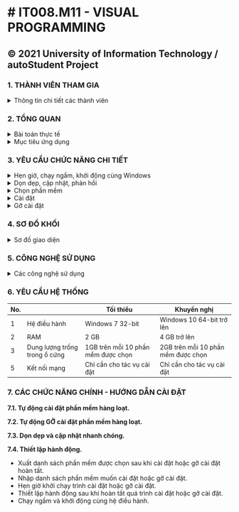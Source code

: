 # # IT008.M11 - VISUAL PROGRAMMING 
**© 2021 University of Information Technology / autoStudent Project**
------------
###  **1. THÀNH VIÊN THAM GIA**
<details>
  <summary>Thông tin chi tiết các thành viên</summary>

| STT | MSSV | HỌ VÀ TÊN | LỚP | VAI TRÒ |
| --- | --- | --- | --- | --- |
| 1 | 20521008 | [Phan Xuân Quang](https://github.com/phanxuanquang "Phan Xuân Quang") | KTPM2020 | Trưởng nhóm |
| 2 | 20521956 | [Trần Văn Thiệt](https://github.com/MiMi-Yup "Trần Văn Thiệt") | KTPM2020 | Thành viên |
| 3 | 20521768 | [Nguyễn Hoàng Phúc](https://github.com/phucnh20521768 "Nguyễn Hoàng Phúc") | KTPM2020 | Thành viên |
| 4 | 20521205 | [Dín Hiền Dũng](https://github.com/dung-ovl "Dín Hiền Dũng") | KTPM2020 | Thành viên |

</details>

###  **2. TỔNG QUAN**
<details>
  <summary>Bài toán thực tế</summary>

Trong thực tế đời sống và công việc, chúng ta thường sẽ gặp các tình huống sau:

- *Trường đại học muốn tự thiết lập hệ thống các phần mềm cần thiết trong máy tính Windows của các sinh viên.*
- *Sinh viên không hiểu biết nhiều về công nghệ thông tin hoặc sinh viên năm nhất cần xây dựng tập hợp phần mềm cần thiết cho chương trình học một cách tiện lợi nhất.*
- *Người dùng muốn cài một tập hợp nhiều phần mềm một cách nhanh nhất.*
- *Một tổ chức muốn tiết kiệm thời gian và nhân lực cho việc thiết lập hệ thống phần mềm trong máy tính Windows của toàn bộ nhân viên hoặc chỉ đơn giản là muốn cài thêm một số lượng phần mềm cho máy tính của các nhân viên mà không muốn phải ghost Windows hay để nhân viên tự cài đặt.*
- . . .

</details>

<details>
  <summary>Mục tiêu ứng dụng</summary>

- Chọn lọc những phần mềm có thể hỗ trợ (hơn 150 phần mềm).
- Tự động hóa quá trình cài đặt và gỡ cài đặt.
- Chia sẻ những phần mềm cho nhiều người khác.
- Các tiện tích như hẹn giờ, chạy ngầm, .v.v

</details>

### **3. YÊU CẦU CHỨC NĂNG CHI TIẾT**

<details>
  <summary>Hẹn giờ, chạy ngầm, khởi động cùng Windows</summary>

- Đặt timeout.
- Đặt register trong hệ thống.
- Notify để chạy ngầm.

</details>

<details>
  <summary>Dọn dẹp, cập nhật, phản hồi</summary>

- Xóa thư mục dùng để lưu những trình cài đặt sẽ tải về + xóa thư mục Temp
- Kiểm tra TimeLastModified của gói tin, nếu thay đổi thì download database mới về.
- Gửi phản hồi qua gmail cho nhà phát triền.

</details>

<details>
  <summary>Chọn phần mềm</summary>

- Hiển thị danh sách phần mềm hỗ trợ trên database.
- Hiển thị danh sách phần mềm trong máy tính.
- Lọc những phần mềm trong từng ngành (kỹ thuật, công nghệ thông tin, đa phương tiện, .v.v).
- Đưa danh sách phần mềm từ bên ngoài bằng file *.as

</details>

<details>
  <summary>Cài đặt</summary>

- Hiển thị danh sách các phần mềm sẽ cài đặt.
- Hiển thị trạng thái của từng phần mềm và tổng thể.
- Hủy một phần mềm hoặc hủy toàn bộ (hủy phần mềm đang tải, phần mềm chưa tới lượt)
- Cho phép chạy ngầm khi chưa hoàn thành tất cả.

</details>

<details>
  <summary>Gỡ cài đặt</summary>

- Hiển thị danh sách các phần mềm sẽ gỡ cài đặt.
- Hiển thị trạng thái tổng thể.
- Hủy một phần mềm hoặc hủy toàn bộ (phần mềm chưa tới lượt)
- Cho phép chạy ngầm khi chưa hoàn thành tất cả.

</details>

### **4. SƠ ĐỒ KHỐI**

<details>
  <summary>Sơ đồ giao diện</summary>

|      ![](./ReadmeAsset/flowUI.png)       |
| :-----------------------------------------: |
| _SƠ ĐỒ GIAO DIỆN PHẦN MỀM_ |

</details>

### **5. CÔNG NGHỆ SỬ DỤNG**

<details>
  <summary>Các công nghệ sử dụng</summary>

- Ngôn ngữ lập trình: C#
- Nền tảng: .Net Framework, version 4.7.2
- Thư viện đồ họa: Windows Forms, GunaUI
- IDE: Microsoft Visual Studio 2019
- Thư viện hỗ trợ khác: Newtonsoft.Json, Microsoft.WindowsAPICodePack

</details>

### **6. YÊU CẦU HỆ THỐNG**

| No. |  | Tối thiểu | Khuyến nghị |
| --- | --- | --- | --- |
| 1 | Hệ điều hành | Windows 7 32-bit | Windows 10 64-bit trở lên |
| 2 | RAM | 2 GB | 4 GB trở lên |
| 3 | Dung lượng trống trong ổ cứng | 1GB trên mỗi 10 phần mềm được chọn | 2GB trên mỗi 10 phần mềm được chọn | 
| 5 | Kết nối mạng | Chỉ cần cho tác vụ cài đặt | Chỉ cần cho tác vụ cài đặt |

### **7. CÁC CHỨC NĂNG CHÍNH - HƯỚNG DẪN CÀI ĐẶT**

**7.1. Tự động cài đặt phần mềm hàng loạt.**

**7.2. Tự động GỠ cài đặt phần mềm hàng loạt.**

**7.3. Dọn dẹp và cập nhật nhanh chóng.**

**7.4. Thiết lập hành động.**
- Xuất danh sách phần mềm được chọn sau khi cài đặt hoặc gỡ cài đặt hoàn tất. 
- Nhập danh sách phần mềm muốn cài đặt hoặc gỡ cài đặt.
- Hẹn giờ khởi chạy trình cài đặt hoặc gỡ cài đặt.
- Thiết lập hành động sau khi hoàn tất quá trình cài đặt hoặc gỡ cài đặt.
- Chạy ngầm và khởi động cùng hệ điều hành.